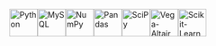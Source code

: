 <img alt="Python" width="50px" src="https://cdn.jsdelivr.net/gh/devicons/devicon/icons/python/python-original.svg"/><img alt="MySQL" width="50px" src="https://cdn.jsdelivr.net/gh/devicons/devicon/icons/mysql/mysql-original-wordmark.svg"/><img alt="NumPy" width="50px" src="https://raw.githubusercontent.com/numpy/numpy/5edf018a070f0677ac8818c40d55c58b26a61ee4/branding/logo/logomark/numpylogoicon.svg"/><img alt="Pandas" width="50px" src="https://cdn.jsdelivr.net/gh/devicons/devicon@latest/icons/pandas/pandas-original.svg"/><img alt="SciPy" width="50px" src="https://raw.githubusercontent.com/scipy/scipy.org/af3fc849828a03cab1ba387d45dd25816ede7e23/static/images/logo.svg"/><img alt="Vega-Altair" width="50px" src="https://altair-viz.github.io/_static/altair-logo-light.png"/><img alt="Scikit-Learn" width="50px" src="https://cdn.jsdelivr.net/gh/devicons/devicon@latest/icons/scikitlearn/scikitlearn-original.svg"/>
